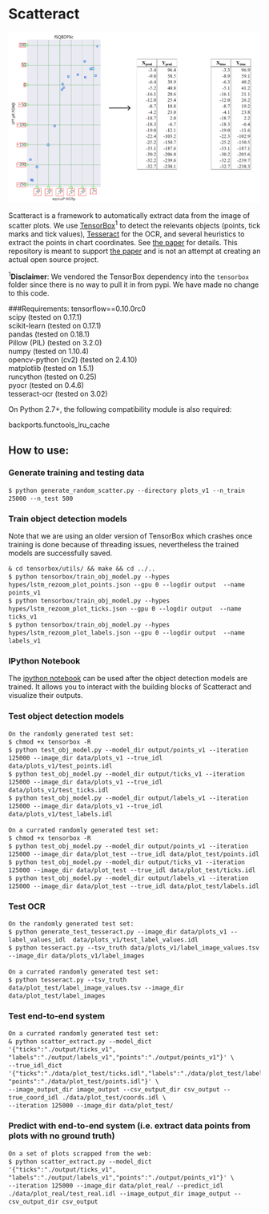 # Scatteract

![Scatteract](/scatteract_image.png)

Scatteract is a framework to automatically extract data from the image of scatter plots.  We use <a href="https://github.com/TensorBox/TensorBox" target="_blank">TensorBox</a><sup>1</sup> to detect the relevants objects (points, tick marks and tick values), <a href="https://github.com/tesseract-ocr/tesseract" target="_blank">Tesseract</a> for the OCR, and several heuristics to extract the points in chart coordinates.   See <a href="https://arxiv.org/abs/1704.06687" target="_blank">the paper</a> for details.
This repository is meant to support <a href="https://arxiv.org/abs/1704.06687" target="_blank">the paper</a> and is not an attempt at creating an actual open source project.

<sup>1</sup><b>Disclaimer</b>: We vendored the TensorBox dependency into the `tensorbox` folder since there is no way to pull it in from pypi. We have made no change to this code.

###Requirements:
tensorflow==0.10.0rc0 <br />
scipy (tested on 0.17.1) <br />
scikit-learn (tested on 0.17.1) <br />
pandas (tested on 0.18.1) <br />
Pillow (PIL) (tested on 3.2.0) <br />
numpy (tested on 1.10.4) <br />
opencv-python (cv2)  (tested on 2.4.10) <br />
matplotlib  (tested on 1.5.1) <br />
runcython (tested on 0.25) <br />
pyocr  (tested on 0.4.6) <br />
tesseract-ocr (tested on 3.02)

On Python 2.7+, the following compatibility module is also required:

backports.functools_lru_cache

## How to use:

### Generate training and testing data

    $ python generate_random_scatter.py --directory plots_v1 --n_train 25000 --n_test 500 


### Train object detection models
Note that we are using an older version of TensorBox which crashes once training is done because of threading issues, nevertheless the trained models are successfully saved.

    & cd tensorbox/utils/ && make && cd ../..
    $ python tensorbox/train_obj_model.py --hypes hypes/lstm_rezoom_plot_points.json --gpu 0 --logdir output  --name points_v1
    $ python tensorbox/train_obj_model.py --hypes hypes/lstm_rezoom_plot_ticks.json --gpu 0 --logdir output  --name ticks_v1
    $ python tensorbox/train_obj_model.py --hypes hypes/lstm_rezoom_plot_labels.json --gpu 0 --logdir output  --name labels_v1
 

### IPython Notebook
The [ipython notebook](https://bbgithub.dev.bloomberg.com/DSG/Scatteract/blob/master/Scatteract_notebook.ipynb) can be used after the object detection models are trained.  It allows you to interact with the building blocks of Scatteract and visualize their outputs.  

### Test object detection models

    On the randomly generated test set:
    $ chmod +x tensorbox -R
    $ python test_obj_model.py --model_dir output/points_v1 --iteration 125000 --image_dir data/plots_v1 --true_idl data/plots_v1/test_points.idl 
    $ python test_obj_model.py --model_dir output/ticks_v1 --iteration 125000 --image_dir data/plots_v1 --true_idl data/plots_v1/test_ticks.idl 
    $ python test_obj_model.py --model_dir output/labels_v1 --iteration 125000 --image_dir data/plots_v1 --true_idl data/plots_v1/test_labels.idl 

    On a currated randomly generated test set:
    $ chmod +x tensorbox -R
    $ python test_obj_model.py --model_dir output/points_v1 --iteration 125000 --image_dir data/plot_test --true_idl data/plot_test/points.idl
    $ python test_obj_model.py --model_dir output/ticks_v1 --iteration 125000 --image_dir data/plot_test --true_idl data/plot_test/ticks.idl
    $ python test_obj_model.py --model_dir output/labels_v1 --iteration 125000 --image_dir data/plot_test --true_idl data/plot_test/labels.idl 


### Test OCR

    On the randomly generated test set:
    $ python generate_test_tesseract.py --image_dir data/plots_v1 --label_values_idl  data/plots_v1/test_label_values.idl 
    $ python tesseract.py --tsv_truth data/plots_v1/label_image_values.tsv --image_dir data/plots_v1/label_images

    On a currated randomly generated test set:
    $ python tesseract.py --tsv_truth data/plot_test/label_image_values.tsv --image_dir data/plot_test/label_images


### Test end-to-end system

    On a currated randomly generated test set:
    & python scatter_extract.py --model_dict '{"ticks":"./output/ticks_v1", "labels":"./output/labels_v1","points":"./output/points_v1"}' \
    --true_idl_dict '{"ticks":"./data/plot_test/ticks.idl","labels":"./data/plot_test/labels.idl", "points":"./data/plot_test/points.idl"}' \
    --image_output_dir image_output --csv_output_dir csv_output --true_coord_idl ./data/plot_test/coords.idl \
    --iteration 125000 --image_dir data/plot_test/ 


### Predict with end-to-end system (i.e. extract data points from plots with no ground truth)

    On a set of plots scrapped from the web:
    $ python scatter_extract.py --model_dict '{"ticks":"./output/ticks_v1", "labels":"./output/labels_v1","points":"./output/points_v1"}' \
    --iteration 125000 --image_dir data/plot_real/ --predict_idl ./data/plot_real/test_real.idl --image_output_dir image_output --csv_output_dir csv_output




